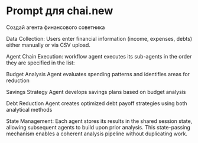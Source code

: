 # Prompt для chai.new

Cоздай агента финансового советника 

Data Collection: Users enter financial information (income, expenses, debts) either manually or via CSV upload.

Agent Chain Execution: workflow agent executes its sub-agents in the order they are specified in the list:

Budget Analysis Agent evaluates spending patterns and identifies areas for reduction

Savings Strategy Agent develops savings plans based on budget analysis

Debt Reduction Agent creates optimized debt payoff strategies using both analytical methods

State Management: Each agent stores its results in the shared session state, allowing subsequent agents to build upon prior analysis. This state-passing mechanism enables a coherent analysis pipeline without duplicating work.

# 